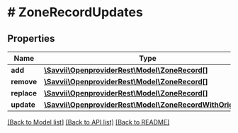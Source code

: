 # # ZoneRecordUpdates

## Properties

Name | Type | Description | Notes
------------ | ------------- | ------------- | -------------
**add** | [**\Savvii\OpenproviderRest\Model\ZoneRecord[]**](ZoneRecord.md) |  | [optional]
**remove** | [**\Savvii\OpenproviderRest\Model\ZoneRecord[]**](ZoneRecord.md) |  | [optional]
**replace** | [**\Savvii\OpenproviderRest\Model\ZoneRecord[]**](ZoneRecord.md) |  | [optional]
**update** | [**\Savvii\OpenproviderRest\Model\ZoneRecordWithOriginal[]**](ZoneRecordWithOriginal.md) |  | [optional]

[[Back to Model list]](../../README.md#models) [[Back to API list]](../../README.md#endpoints) [[Back to README]](../../README.md)

